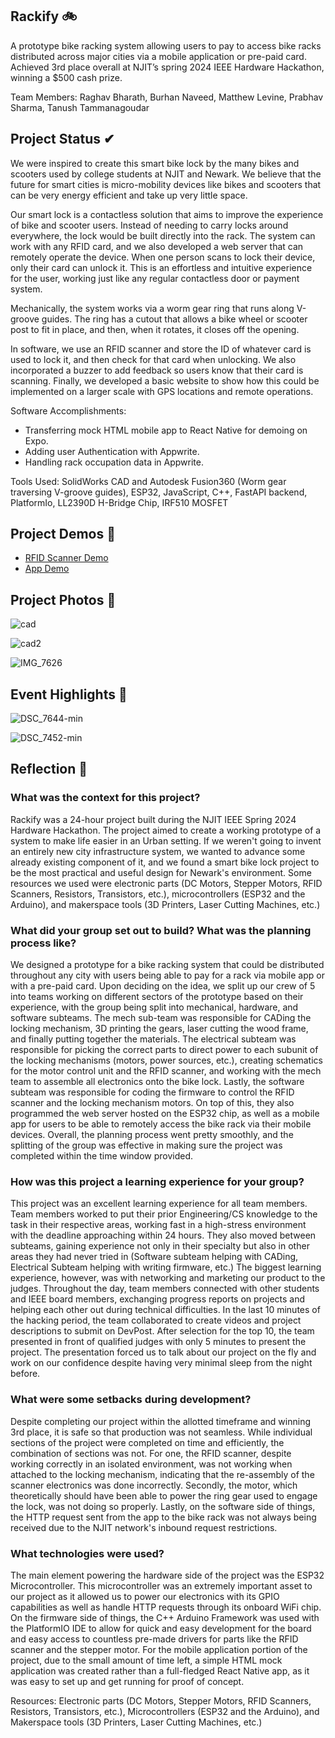 ## Rackify 🚲

A prototype bike racking system allowing users to pay to access bike racks distributed across major cities via a mobile application or pre-paid card. 
Achieved 3rd place overall at NJIT’s spring 2024 IEEE Hardware Hackathon, winning a $500 cash prize.

Team Members: Raghav Bharath, Burhan Naveed, Matthew Levine, Prabhav Sharma, Tanush Tammanagoudar

## Project Status ✔

We were inspired to create this smart bike lock by the many bikes and scooters used by college students at NJIT and Newark. We believe that the future for smart cities is micro-mobility devices like bikes and scooters that can be very energy efficient and take up very little space.

Our smart lock is a contactless solution that aims to improve the experience of bike and scooter users. Instead of needing to carry locks around everywhere, the lock would be built directly into the rack. The system can work with any RFID card, and we also developed a web server that can remotely operate the device. When one person scans to lock their device, only their card can unlock it. This is an effortless and intuitive experience for the user, working just like any regular contactless door or payment system.

Mechanically, the system works via a worm gear ring that runs along V-groove guides. The ring has a cutout that allows a bike wheel or scooter post to fit in place, and then, when it rotates, it closes off the opening.

In software, we use an RFID scanner and store the ID of whatever card is used to lock it, and then check for that card when unlocking. We also incorporated a buzzer to add feedback so users know that their card is scanning. Finally, we developed a basic website to show how this could be implemented on a larger scale with GPS locations and remote operations.

Software Accomplishments: 
- Transferring mock HTML mobile app to React Native for demoing on Expo.
- Adding user Authentication with Appwrite.
- Handling rack occupation data in Appwrite.

Tools Used: SolidWorks CAD and Autodesk Fusion360 (Worm gear traversing V-groove guides), ESP32, JavaScript, C++, FastAPI backend, PlatformIo, LL2390D H-Bridge Chip, IRF510 MOSFET


## Project Demos 🎥

<ul>
    <li><a href="https://youtube.com/shorts/kciRXnAHQvI?feature=share">RFID Scanner Demo</a></li>
    <li><a href="https://youtube.com/shorts/CIawxQrrBTk?feature=share">App Demo</a></li>
  </ul>

## Project Photos 📸

![cad](https://github.com/BurhanNaveed0/Rackify/assets/81490717/ec92e03d-b6af-4a6b-8e18-d42a7be41182)

![cad2](https://github.com/BurhanNaveed0/Rackify/assets/81490717/c0512520-198d-45a0-8594-70b5868ea8bf)

![IMG_7626](https://github.com/BurhanNaveed0/Rackify/assets/81490717/81264308-35d3-4b13-9a9d-3d455c6e9af8)

## Event Highlights 🎉

![DSC_7644-min](https://github.com/BurhanNaveed0/Rackify/assets/81490717/def80458-15e6-4a25-8e8e-b95c818062e5)

![DSC_7452-min](https://github.com/BurhanNaveed0/Rackify/assets/81490717/7fe86e3b-9379-43f5-bee7-2b496c41b2ac)

## Reflection 📝

### What was the context for this project?
Rackify was a 24-hour project built during the NJIT IEEE Spring 2024 Hardware Hackathon. The project aimed to create a working prototype of a system to make life easier in an Urban setting. If we weren't going to invent an entirely new city infrastructure system, we wanted to advance some already existing component of it, and we found a smart bike lock project to be the most practical and useful design for Newark's environment. Some resources we used were electronic parts (DC Motors, Stepper Motors, RFID Scanners, Resistors, Transistors, etc.), microcontrollers (ESP32 and the Arduino), and makerspace tools (3D Printers, Laser Cutting Machines, etc.)

### What did your group set out to build? What was the planning process like?
We designed a prototype for a bike racking system that could be distributed throughout any city with users being able to pay for a rack via mobile app or with a pre-paid card. Upon deciding on the idea, we split up our crew of 5 into teams working on different sectors of the prototype based on their experience, with the group being split into mechanical, hardware, and software subteams. The mech sub-team was responsible for CADing the locking mechanism, 3D printing the gears, laser cutting the wood frame, and finally putting together the materials. The electrical subteam was responsible for picking the correct parts to direct power to each subunit of the locking mechanisms (motors, power sources, etc.), creating schematics for the motor control unit and the RFID scanner, and working with the mech team to assemble all electronics onto the bike lock. Lastly, the software subteam was responsible for coding the firmware to control the RFID scanner and the locking mechanism motors. On top of this, they also programmed the web server hosted on the ESP32 chip, as well as a mobile app for users to be able to remotely access the bike rack via their mobile devices. Overall, the planning process went pretty smoothly, and the splitting of the group was effective in making sure the project was completed within the time window provided. 

### How was this project a learning experience for your group?
This project was an excellent learning experience for all team members. Team members worked to put their prior Engineering/CS knowledge to the task in their respective areas, working fast in a high-stress environment with the deadline approaching within 24 hours. They also moved between subteams, gaining experience not only in their specialty but also in other areas they had never tried in (Software subteam helping with CADing, Electrical Subteam helping with writing firmware, etc.) The biggest learning experience, however, was with networking and marketing our product to the judges. Throughout the day, team members connected with other students and IEEE board members, exchanging progress reports on projects and helping each other out during technical difficulties. In the last 10 minutes of the hacking period, the team collaborated to create videos and project descriptions to submit on DevPost. After selection for the top 10, the team presented in front of qualified judges with only 5 minutes to present the project. The presentation forced us to talk about our project on the fly and work on our confidence despite having very minimal sleep from the night before. 

### What were some setbacks during development?
Despite completing our project within the allotted timeframe and winning 3rd place, it is safe so that production was not seamless. While individual sections of the project were completed on time and efficiently, the combination of sections was not. For one, the RFID scanner, despite working correctly in an isolated environment, was not working when attached to the locking mechanism, indicating that the re-assembly of the scanner electronics was done incorrectly. Secondly, the motor, which theoretically should have been able to power the ring gear used to engage the lock, was not doing so properly. Lastly, on the software side of things, the HTTP request sent from the app to the bike rack was not always being received due to the NJIT network's inbound request restrictions.

### What technologies were used?
The main element powering the hardware side of the project was the ESP32 Microcontroller. This microcontroller was an extremely important asset to our project as it allowed us to power our electronics with its GPIO capabilities as well as handle HTTP requests through its onboard WiFi chip. On the firmware side of things, the C++ Arduino Framework was used with the PlatformIO IDE to allow for quick and easy development for the board and easy access to countless pre-made drivers for parts like the RFID scanner and the stepper motor. For the mobile application portion of the project, due to the small amount of time left, a simple HTML mock application was created rather than a full-fledged React Native app, as it was easy to set up and get running for proof of concept. 

Resources: Electronic parts (DC Motors, Stepper Motors, RFID Scanners, Resistors, Transistors, etc.), Microcontrollers (ESP32 and the Arduino), and Makerspace tools (3D Printers, Laser Cutting Machines, etc.)
